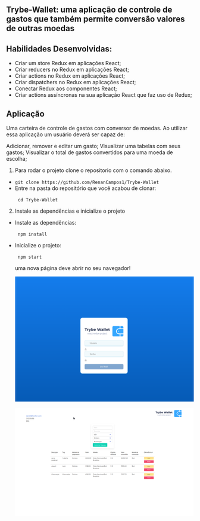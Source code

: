 ## Trybe-Wallet: uma aplicação de controle de gastos que também permite conversão valores de outras moedas ##
## Habilidades Desenvolvidas: ##

- Criar um store Redux em aplicações React;
- Criar reducers no Redux em aplicações React;
- Criar actions no Redux em aplicações React;
- Criar dispatchers no Redux em aplicações React;
- Conectar Redux aos componentes React;
- Criar actions assíncronas na sua aplicação React que faz uso de Redux;

## Aplicação ##

Uma carteira de controle de gastos com conversor de moedas.
Ao utilizar essa aplicação um usuário deverá ser capaz de:

Adicionar, remover e editar um gasto;
Visualizar uma tabelas com seus gastos;
Visualizar o total de gastos convertidos para uma moeda de escolha;

1. Para rodar o projeto clone o repositorio com o comando abaixo.

- `git clone https://github.com/RenanCampos1/Trybe-Wallet`
- Entre na pasta do repositório que você acabou de clonar:
  ```
   cd Trybe-Wallet
  ```
2. Instale as dependências e inicialize o projeto

- Instale as dependências:
  ```
   npm install
  ``` 
- Inicialize o projeto:
  ```
   npm start 
  ```
   uma nova página deve abrir no seu navegador!
   
   ![img](src/img/Screenshot_334.png)
   
   ![img](src/img/Screenshot_336.png)
